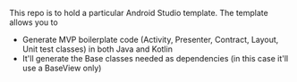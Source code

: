 This repo is to hold a particular Android Studio template. The template allows you to

- Generate MVP boilerplate code (Activity, Presenter, Contract, Layout, Unit test classes) in both Java and Kotlin
- It'll generate the Base classes needed as dependencies (in this case it'll use a BaseView only) 
